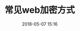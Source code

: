---
layout: post
title:  "常见web加密方式"
date:   2018-05-07 15:16
categories: 前端
permalink: /archivers/enc
---